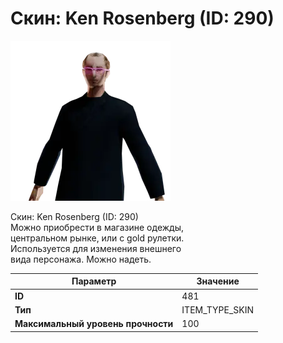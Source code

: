# Скин: Ken Rosenberg (ID: 290)

![Item Image](../img/481.webp?raw=true)

Скин: Ken Rosenberg (ID: 290)<br>Можно приобрести в магазине одежды,<br>центральном рынке, или с gold рулетки.<br>Используется для изменения внешнего<br>вида персонажа. Можно надеть.


| Параметр | Значение |
|----------|----------|
| **ID** | 481 |
| **Тип** | ITEM_TYPE_SKIN |
| **Максимальный уровень прочности** | 100 |

